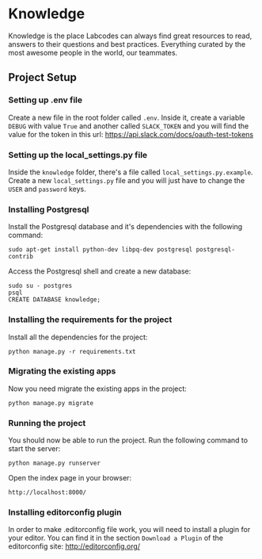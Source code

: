 # Knowledge

Knowledge is the place Labcodes can always find great resources to read, answers to their questions
and best practices. Everything curated by the most awesome people in the world, our teammates.

## Project Setup

### Setting up .env file

Create a new file in the root folder called `.env`.
Inside it, create a variable `DEBUG` with value `True` and another called `SLACK_TOKEN` and you will
find the value for the token in this url: https://api.slack.com/docs/oauth-test-tokens

### Setting up the local_settings.py file

Inside the `knowledge` folder, there's a file called `local_settings.py.example`.
Create a new `local_settings.py` file and you will just have to change the `USER` and `password` keys.

### Installing Postgresql

Install the Postgresql database and it's dependencies with the following command:

```
sudo apt-get install python-dev libpq-dev postgresql postgresql-contrib
```

Access the Postgresql shell and create a new database:

```
sudo su - postgres
psql
CREATE DATABASE knowledge;
```

### Installing the requirements for the project

Install all the dependencies for the project:

```
python manage.py -r requirements.txt
```

### Migrating the existing apps

Now you need migrate the existing apps in the project:

```
python manage.py migrate
```

### Running the project

You should now be able to run the project. Run the following command to start the server:

```
python manage.py runserver
```

Open the index page in your browser:

```
http://localhost:8000/
```

### Installing editorconfig plugin

In order to make .editorconfig file work, you will need to install a plugin for your editor.
You can find it in the section `Download a Plugin` of the editorconfig site: http://editorconfig.org/
